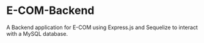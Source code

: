# E-COM-Backend
A Backend application for E-COM using Express.js and Sequelize to interact with a MySQL database.

